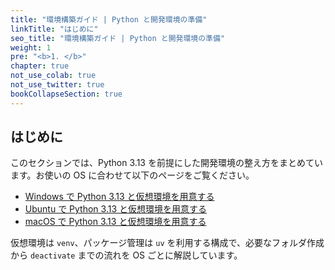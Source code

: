```yaml
---
title: "環境構築ガイド | Python と開発環境の準備"
linkTitle: "はじめに"
seo_title: "環境構築ガイド | Python と開発環境の準備"
weight: 1
pre: "<b>1. </b>"
chapter: true
not_use_colab: true
not_use_twitter: true
bookCollapseSection: true
---
```

## はじめに

このセクションでは、Python 3.13 を前提にした開発環境の整え方をまとめています。お使いの OS に合わせて以下のページをご覧ください。

- [Windows で Python 3.13 と仮想環境を用意する](python-windows.ja.md)
- [Ubuntu で Python 3.13 と仮想環境を用意する](python-ubuntu.ja.md)
- [macOS で Python 3.13 と仮想環境を用意する](python-macos.ja.md)

仮想環境は `venv`、パッケージ管理は `uv` を利用する構成で、必要なフォルダ作成から `deactivate` までの流れを OS ごとに解説しています。
